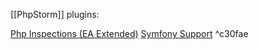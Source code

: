 [[PhpStorm]] plugins:

[Php Inspections ​(EA Extended)​](https://plugins.jetbrains.com/plugin/7622-php-inspections-ea-extended-)
[Symfony Support](https://plugins.jetbrains.com/plugin/7219-symfony-plugin) ^c30fae

